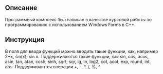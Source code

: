 ## Описание
Программный комплекс был написан в качестве курсовой работы по программированию с использованием Windows Forms в C++.

## Инструкция

В поля для ввода функций можно вводить такие функции, как, например 2*x, sin(x), sin x.
Поддерживаются такие функции, как sin, cos, acos, asin, tan, atan, cosh, sinh, sqrt, sqr, lg, ln,
log2, cot, acot, exp, round, int, abs.
Поддерживаются операции +, -, *, /, %, ^
